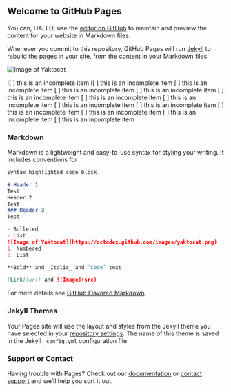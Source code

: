 ## Welcome to GitHub Pages

You can, HALLO; use the [editor on GitHub](https://github.com/radtemy/cuddly-waffle/edit/main/README.md) to maintain and preview the content for your website in Markdown files.

Whenever you commit to this repository, GitHub Pages will run [Jekyll](https://jekyllrb.com/) to rebuild the pages in your site, from the content in your Markdown files.

![Image of Yaktocat](https://octodex.github.com/images/yaktocat.png)

![ ] this is an incomplete item
![ ] this is an incomplete item
[ ] this is an incomplete item
[ ] this is an incomplete item
[ ] this is an incomplete item
[ ] this is an incomplete item
[ ] this is an incomplete item
[ ] this is an incomplete item
[ ] this is an incomplete item
[ ] this is an incomplete item
[ ] this is an incomplete item
[ ] this is an incomplete item
[ ] this is an incomplete item
[ ] this is an incomplete item

### Markdown

Markdown is a lightweight and easy-to-use syntax for styling your writing. It includes conventions for

```markdown
Syntax highlighted code block

# Header 1
Test
Header 2
Test
### Header 3
Test

- Bulleted
- List
![Image of Yaktocat](https://octodex.github.com/images/yaktocat.png)
1. Numbered
2. List

**Bold** and _Italic_ and `Code` text

[Link](url) and ![Image](src)
```

For more details see [GitHub Flavored Markdown](https://guides.github.com/features/mastering-markdown/).

### Jekyll Themes

Your Pages site will use the layout and styles from the Jekyll theme you have selected in your [repository settings](https://github.com/radtemy/cuddly-waffle/settings). The name of this theme is saved in the Jekyll `_config.yml` configuration file.

### Support or Contact

Having trouble with Pages? Check out our [documentation](https://docs.github.com/categories/github-pages-basics/) or [contact support](https://github.com/contact) and we’ll help you sort it out.
